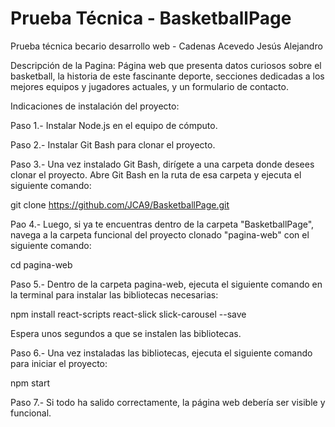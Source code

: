 # Prueba Técnica - BasketballPage
Prueba técnica becario desarrollo web - Cadenas Acevedo Jesús Alejandro

Descripción de la Pagina:
Página web que presenta datos curiosos sobre el basketball, la historia de este fascinante deporte, secciones dedicadas a los mejores equipos y jugadores actuales, y un formulario de contacto.

Indicaciones de instalación del proyecto:

Paso 1.- Instalar Node.js en el equipo de cómputo.

Paso 2.- Instalar Git Bash para clonar el proyecto.

Paso 3.- Una vez instalado Git Bash, dirígete a una carpeta donde desees clonar el proyecto. Abre Git Bash en la ruta de esa carpeta y ejecuta el siguiente comando:

git clone https://github.com/JCA9/BasketballPage.git

Pao 4.- Luego, si ya te encuentras dentro de la carpeta "BasketballPage", navega a la carpeta funcional del proyecto clonado "pagina-web" con el siguiente comando: 

cd pagina-web

Paso 5.- Dentro de la carpeta pagina-web, ejecuta el siguiente comando en la terminal para instalar las bibliotecas necesarias:

npm install react-scripts react-slick slick-carousel --save

Espera unos segundos a que se instalen las bibliotecas.

Paso 6.- Una vez instaladas las bibliotecas, ejecuta el siguiente comando para iniciar el proyecto:

npm start

Paso 7.- Si todo ha salido correctamente, la página web debería ser visible y funcional.

